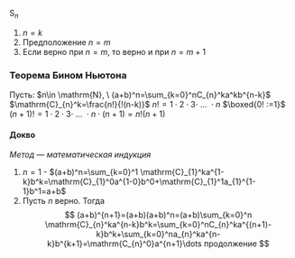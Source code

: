 $\mathrm{S}_{n}$
1. $n=k$
2. Предположение $n=m$
3. Если верно при $n=m$, то верно и при $n=m+1$

### Теорема Бином Ньютона
Пусть: $n\in \mathrm{N}, \ (a+b)^n=\sum_{k=0}^nC_{n}^ka^kb^{n-k}$
$\mathrm{C}_{n}^k=\frac{n!}{!(n-k)}$
$n! = 1\cdot2\cdot3\cdot \ \dots \ \cdot n$
$\boxed{0! :=1}$
$(n+1)! =1\cdot 2\cdot 3 \cdot \  \dots  \ \cdot n\cdot(n+1)=n!(n+1)$

#### Докво
_Метод — математическая индукция_

1. $n=1$
	   - $(a+b)^n=\sum_{k=0}^1 \mathrm{C}_{1}^ka^{1-k}b^k=\mathrm{C}_{1}^0a^{1-0}b^0+\mathrm{C}_{1}^1a_{1}^{1-1}b^1=a+b$
 2.  Пусть $n$ верно. Тогда $$
(a+b)^{n+1}=(a+b)(a+b)^n=(a+b)\sum_{k=0}^n \mathrm{C}_{n}^ka^{n-k}b^k=\sum_{k=0}^nC_{n}^ka^{(n+1)-k}b^k+\sum_{k=0}^na_{n}^ka^{n-k}b^{k+1}=\mathrm{C_{n}^0}a^{n+1}\dots продолжение
    $$